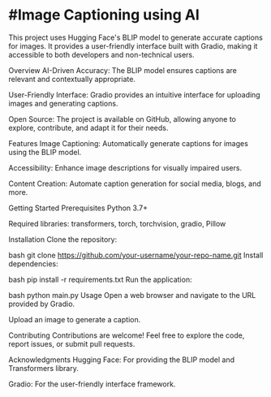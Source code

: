 #Image Captioning using AI
==========================

This project uses Hugging Face's BLIP model to generate accurate captions for images. It provides a user-friendly interface built with Gradio, making it accessible to both developers and non-technical users.

Overview
AI-Driven Accuracy: The BLIP model ensures captions are relevant and contextually appropriate.

User-Friendly Interface: Gradio provides an intuitive interface for uploading images and generating captions.

Open Source: The project is available on GitHub, allowing anyone to explore, contribute, and adapt it for their needs.

Features
Image Captioning: Automatically generate captions for images using the BLIP model.

Accessibility: Enhance image descriptions for visually impaired users.

Content Creation: Automate caption generation for social media, blogs, and more.

Getting Started
Prerequisites
Python 3.7+

Required libraries: transformers, torch, torchvision, gradio, Pillow

Installation
Clone the repository:

bash
git clone https://github.com/your-username/your-repo-name.git
Install dependencies:

bash
pip install -r requirements.txt
Run the application:

bash
python main.py
Usage
Open a web browser and navigate to the URL provided by Gradio.

Upload an image to generate a caption.

Contributing
Contributions are welcome! Feel free to explore the code, report issues, or submit pull requests.

Acknowledgments
Hugging Face: For providing the BLIP model and Transformers library.

Gradio: For the user-friendly interface framework.
